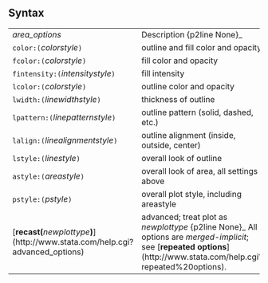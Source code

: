 ## Syntax

<table class="standard">
<colgroup>
<col style="width: 50%" />
<col style="width: 50%" />
</colgroup>
<tbody>
<tr class="odd">
<td><var class="command">area_options</var></td>
<td>Description <span>{p2line None}_</td>
</tr>
<tr class="even">
<td><code class="command">color:(</code><var class="command">colorstyle</var><code class="command">)</code></td>
<td>outline and fill color and opacity</td>
</tr>
<tr class="odd">
<td><code class="command">fcolor:(</code><var class="command">colorstyle</var><code class="command">)</code></td>
<td>fill color and opacity</td>
</tr>
<tr class="even">
<td><code class="command">fintensity:(</code><var class="command">intensitystyle</var><code class="command">)</code></td>
<td>fill intensity</td>
</tr>
<tr class="odd">
<td><code class="command">lcolor:(</code><var class="command">colorstyle</var><code class="command">)</code></td>
<td>outline color and opacity</td>
</tr>
<tr class="even">
<td><code class="command">lwidth:(</code><var class="command">linewidthstyle</var><code class="command">)</code></td>
<td>thickness of outline</td>
</tr>
<tr class="odd">
<td><code class="command">lpattern:(</code><var class="command">linepatternstyle</var><code class="command">)</code></td>
<td>outline pattern (solid, dashed, etc.)</td>
</tr>
<tr class="even">
<td><code class="command">lalign:(</code><var class="command">linealignmentstyle</var><code class="command">)</code></td>
<td>outline alignment (inside, outside, center)</td>
</tr>
<tr class="odd">
<td><code class="command">lstyle:(</code><var class="command">linestyle</var><code class="command">)</code></td>
<td>overall look of outline</td>
</tr>
<tr class="even">
<td><code class="command">astyle:(</code><var class="command">areastyle</var><code class="command">)</code></td>
<td>overall look of area, all settings above</td>
</tr>
<tr class="odd">
<td><code class="command">pstyle:(</code><var class="command">pstyle</var><code class="command">)</code></td>
<td>overall plot style, including areastyle</td>
</tr>
<tr class="even">
<td>[<strong>recast(</strong><var class="command">newplottype</var><strong>)</strong>](http://www.stata.com/help.cgi?advanced_options)</td>
<td>advanced; treat plot as <var class="command">newplottype</var> <span>{p2line None}_
All options are <var class="command">merged-implicit</var>; see [<strong>repeated options</strong>](http://www.stata.com/help.cgi?repeated%20options).</td>
</tr>
</tbody>
</table>
